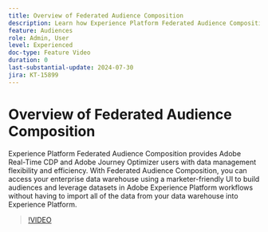 ```yaml
---
title: Overview of Federated Audience Composition
description: Learn how Experience Platform Federated Audience Composition provides Adobe Real-Time CDP and Adobe Journey Optimizer users with data management flexibility and efficiency.
feature: Audiences
role: Admin, User
level: Experienced
doc-type: Feature Video
duration: 0
last-substantial-update: 2024-07-30
jira: KT-15899
---
```


# Overview of Federated Audience Composition

Experience Platform Federated Audience Composition provides Adobe Real-Time CDP and Adobe Journey Optimizer users with data management flexibility and efficiency. With Federated Audience Composition, you can access your enterprise data warehouse using a marketer-friendly UI to build audiences and leverage datasets in Adobe Experience Platform workflows without having to import all of the data from your data warehouse into Experience Platform.

>[!VIDEO](https://video.tv.adobe.com/v/3432261/?learn=on)

